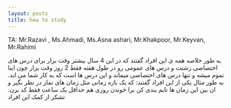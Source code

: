 ```yaml
---
layout: posts
title: how to study
---
```


TA: Mr.Razavi , 
Ms.Ahmadi,
Ms.Asna ashari,
Mr.Khakpoor,
Mr.Keyvan,
Mr.Rahimi



به طور خلاصه همه ی این افراد گفتند که در این 4 سال بیشتر وقت بزار برای درس های اختصاصی رشتت و درس های عمومی رو در طول هفته فقط 2 روز وقت بزار چون اینا 
تموم میشه و تنها درس های اختصاصی میماند و این درس ها است که به کار شما می اید.
 به طور مثال یکی از این افراد گفتند: که یک بازه زمانی  مثل زمان های نماز در نظر بگیر و ان بین این زمان ها تایم بندی کن برا خوندن
 روزی هم حداقل یک ساعت فقط کد بزن.
 تشکر از کمک این افراد